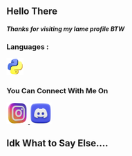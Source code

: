 ## Hello There
#### *Thanks for visiting my lame profile BTW*
### Languages :
<img src="https://github.com/Faiz-Khan-01/Faiz-Khan-01/blob/cee6ac852255cce38808a9446136262b24c702b9/3d-python-programming-language-logo-free-png.webp" width="40">

### You Can Connect With Me On 
<a href="https://www.instagram.com/dead.zeng/">
  <img src="https://github.com/Faiz-Khan-01/Faiz-Khan-01/blob/cee6ac852255cce38808a9446136262b24c702b9/3d-render-instagram-logo-icon-isolated-on-transparent-background-free-png.png" width="50">
</a>
<a href="https://discord.gg/nkktt4Vb">
  <img src="https://github.com/Faiz-Khan-01/Faiz-Khan-01/blob/cee6ac852255cce38808a9446136262b24c702b9/free-discord-3d-icon-download-in-png-blend-fbx-gltf-file-formats--twitter-logo-social-media-pack-logos-icons-7516828.png" width="50">
</a>

## Idk What to Say Else....
